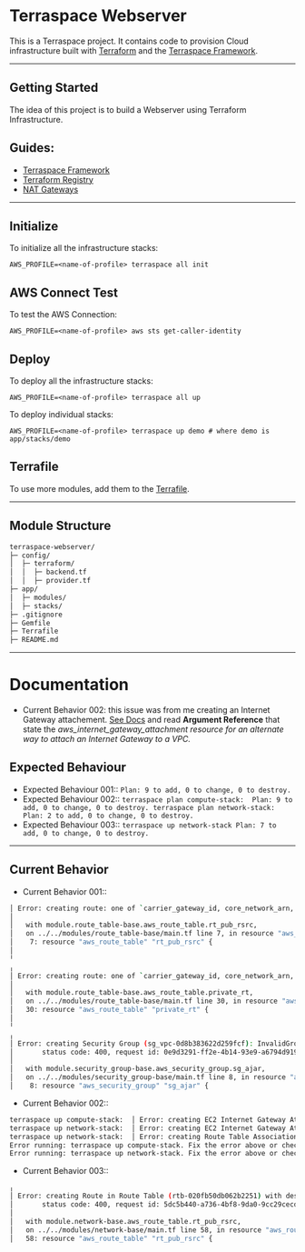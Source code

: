 # Terraspace Webserver

This is a Terraspace project. It contains code to provision Cloud infrastructure built with [Terraform](https://www.terraform.io/) and the [Terraspace Framework](https://terraspace.cloud/).

---------------

## Getting Started

The idea of this project is to build a Webserver using Terraform Infrastructure.

## Guides:
- [Terraspace Framework](https://terraspace.cloud/docs/learn/aws/)
- [Terraform Registry](https://registry.terraform.io/providers/hashicorp/aws/latest/docs)
- [NAT Gateways](https://docs.aws.amazon.com/vpc/latest/userguide/vpc-nat-gateway.html)

-----

## Initialize
To initialize all the infrastructure stacks:

    AWS_PROFILE=<name-of-profile> terraspace all init


## AWS Connect Test
To test the AWS Connection:

    AWS_PROFILE=<name-of-profile> aws sts get-caller-identity

## Deploy

To deploy all the infrastructure stacks:

    AWS_PROFILE=<name-of-profile> terraspace all up

To deploy individual stacks:

    AWS_PROFILE=<name-of-profile> terraspace up demo # where demo is app/stacks/demo

## Terrafile

To use more modules, add them to the [Terrafile](https://terraspace.cloud/docs/terrafile/).

------

## Module Structure

```sh
terraspace-webserver/
├─ config/
│  ├─ terraform/
│  │  ├─ backend.tf
│  │  ├─ provider.tf
├─ app/
│  ├─ modules/
│  ├─ stacks/
├─ .gitignore
├─ Gemfile
├─ Terrafile
├─ README.md
````


-------

# Documentation

- Current Behavior 002: this issue was from me creating an Internet Gateway attachement. [See Docs](https://registry.terraform.io/providers/hashicorp/aws/latest/docs/resources/internet_gateway) and read **Argument Reference** that state the *aws_internet_gateway_attachment resource for an alternate way to attach an Internet Gateway to a VPC.*

## Expected Behaviour
- Expected Behaviour 001:: `Plan: 9 to add, 0 to change, 0 to destroy.`
- Expected Behaviour 002:: `terraspace plan compute-stack:  Plan: 9 to add, 0 to change, 0 to destroy.
terraspace plan network-stack:  Plan: 2 to add, 0 to change, 0 to destroy.`
- Expected Behaviour 003:: `terraspace up network-stack Plan: 7 to add, 0 to change, 0 to destroy.`

------------

## Current Behavior
- Current Behavior 001:: 
```sh
│ Error: creating route: one of `carrier_gateway_id, core_network_arn, egress_only_gateway_id, gateway_id, instance_id, local_gateway_id, nat_gateway_id, network_interface_id, transit_gateway_id, vpc_endpoint_id, vpc_peering_connection_id` must be specified
│
│   with module.route_table-base.aws_route_table.rt_pub_rsrc,
│   on ../../modules/route_table-base/main.tf line 7, in resource "aws_route_table" "rt_pub_rsrc":
│    7: resource "aws_route_table" "rt_pub_rsrc" {
│
╵
╷
│ Error: creating route: one of `carrier_gateway_id, core_network_arn, egress_only_gateway_id, gateway_id, instance_id, local_gateway_id, nat_gateway_id, network_interface_id, transit_gateway_id, vpc_endpoint_id, vpc_peering_connection_id` must be specified
│
│   with module.route_table-base.aws_route_table.private_rt,
│   on ../../modules/route_table-base/main.tf line 30, in resource "aws_route_table" "private_rt":
│   30: resource "aws_route_table" "private_rt" {
│
╵
╷
│ Error: creating Security Group (sg_vpc-0d8b383622d259fcf): InvalidGroup.Duplicate: The security group 'sg_vpc-0d8b383622d259fcf' already exists for VPC 'vpc-0d8b383622d259fcf'
│       status code: 400, request id: 0e9d3291-ff2e-4b14-93e9-a6794d91950d
│
│   with module.security_group-base.aws_security_group.sg_ajar,
│   on ../../modules/security_group-base/main.tf line 8, in resource "aws_security_group" "sg_ajar":
│    8: resource "aws_security_group" "sg_ajar" {
```

- Current Behavior 002::
 ````sh
terraspace up compute-stack:  │ Error: creating EC2 Internet Gateway Attachment: error attaching EC2 Internet Gateway to VPC: Resource.AlreadyAssociated: resource is already attached to network
terraspace up network-stack:  │ Error: creating EC2 Internet Gateway Attachment: error attaching EC2 Internet Gateway to VPC: Resource.AlreadyAssociated: resource is already attached to network 
terraspace up network-stack:  │ Error: creating Route Table Association: Resource.AlreadyAssociated: the specified association for route table conflicts with an existing association
Error running: terraspace up compute-stack. Fix the error above or check logs for the error.
Error running: terraspace up network-stack. Fix the error above or check logs for the error.
````

- Current Behavior 003:: 
 ```sh
╷
│ Error: creating Route in Route Table (rtb-020fb50db062b2251) with destination (0.0.0.0/0): InvalidParameterValue: route table rtb-020fb50db062b2251 and network gateway igw-0a87b0d01921b5497 belong to different networks
│       status code: 400, request id: 5dc5b440-a736-4bf8-9da0-9cc29cecd34f
│
│   with module.network-base.aws_route_table.rt_pub_rsrc,
│   on ../../modules/network-base/main.tf line 58, in resource "aws_route_table" "rt_pub_rsrc":
│   58: resource "aws_route_table" "rt_pub_rsrc" {
```